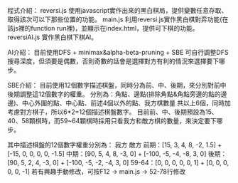 程式介紹：
reversi.js 使用javascript實作出來的黑白棋局，提供變數任意存取、取得該次可以下那些位置的功能。
main.js 利用reversi.js實作黑白棋對弈功能(在該js裡的function run裡)，並顯示在index.html，提供可下棋的功能。
reversiAI.js 實作黑白棋下棋AI。

AI介紹：
目前使用DFS + minimax&alpha-beta-pruning + SBE
可自行調整DFS搜尋深度，但須要是偶數，否則奇數的話會是選擇對方有利的情況來選擇要下哪步。

SBE介紹：
目前使用12個數字描述棋盤，同時分為前、中、後期，來分別對前中後期調整這12個數字的權重。
分別為：角點、邊點(排除角點&角點旁邊的點的邊邊)、中心外圍的點、中心點、前述4個以外的點、我方棋數量
共以上6個，同時加考慮對方棋子，所以6*2=12個描述棋盤數字。
目前前、中、後期預設為15、40、58顆棋時，而59~64顆棋時採用只看我方和敵方棋的數量，來決定要下哪步。

其中描述棋盤的12個數字權重分別為：
我方 敵方 前期：[15, 3, 4, 8, -2, 1.5] + [-15, 0, 0, 0, 0, -1.5]
中期：[90, 5, 4, 8, -3, 0] + [-100, -5, -4, -8, 3, 0]
後期：[90, 5, 2, 4, -3, 0] + [-100, -5, -2, -4, 3, 0]
59-64：[0, 0, 0, 0, 0, 1] + [0, 0, 0, 0, 0, -1]
若有興趣手動修改，可按F12 -> main.js -> 52-78行修改

